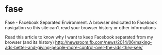 fase
====

Fase - Facebook Separated Environment.
A browser dedicated to Facebook navigation so this site can't read your browser history or other informations

Read this article to know why I want to keep Facebook separated from my browser (and its history)
http://newsroom.fb.com/news/2014/06/making-ads-better-and-giving-people-more-control-over-the-ads-they-see/

